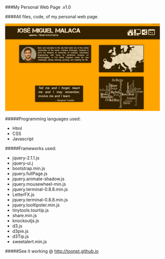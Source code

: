###My Personal Web Page .v1.0

####All files, code, of my personal web page.

![WebSite Preview](images/GitHub_Preview/print.PNG)

#####Programming languages used:
- Html
- CSS
- Javascript

#####Frameworks used:
- jquery-2.1.1.js
- jquery-ui.j
- bootstrap.min.js
- jquery.fullPage.js
- jquery.animate-shadow.js
- jquery.mousewheel-min.js
- jquery.terminal-0.8.8.min.js
- LetterFX.js
- jquery.terminal-0.8.8.min.js
- jquery.tooltipster.min.js
- tinytools.tourtip.js
- share.min.js
- knockoutjs.js
- d3.js
- d3pie.js
- d3Tip.js
- sweetalert.min.js

#####See it working @ http://toonpt.github.io
